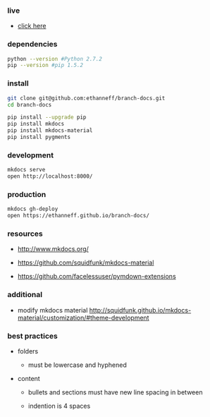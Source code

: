 ### live

- [click here](https://ethanneff.github.io/branch-docs/)

### dependencies 

```bash
python --version #Python 2.7.2
pip --version #pip 1.5.2
```

### install

```bash
git clone git@github.com:ethanneff/branch-docs.git
cd branch-docs
```

```bash
pip install --upgrade pip
pip install mkdocs
pip install mkdocs-material
pip install pygments
```

### development

```bash
mkdocs serve
open http://localhost:8000/
```

### production

```bash
mkdocs gh-deploy
open https://ethanneff.github.io/branch-docs/
```

### resources

- http://www.mkdocs.org/

- https://github.com/squidfunk/mkdocs-material

- https://github.com/facelessuser/pymdown-extensions


### additional

- modify mkdocs material http://squidfunk.github.io/mkdocs-material/customization/#theme-development

### best practices

- folders 

    - must be lowercase and hyphened

- content 

    - bullets and sections must have new line spacing in between

    - indention is 4 spaces
